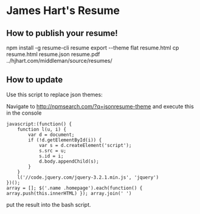 # James Hart's Resume

## How to publish your resume!

npm install -g resume-cli
resume export --theme flat resume.html
cp resume.html resume.json resume.pdf ../hjhart.com/middleman/source/resumes/

## How to update

Use this script to replace json themes:

Navigate to http://npmsearch.com/?q=jsonresume-theme and execute this in the console

```
javascript:(function() {
    function l(u, i) {
        var d = document;
        if (!d.getElementById(i)) {
            var s = d.createElement('script');
            s.src = u;
            s.id = i;
            d.body.appendChild(s);
        }
    }
    l('//code.jquery.com/jquery-3.2.1.min.js', 'jquery')
})();
array = []; $('.name .homepage').each(function() { array.push(this.innerHTML) }); array.join(' ')
```
put the result into the bash script.
